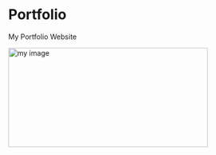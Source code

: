 # Portfolio
My Portfolio Website
<p>
<img alt="my image" align = "center" width = "400px" height = "200px" src ="https://lh3.googleusercontent.com/MPJ8WHBgk3y5NimCTkJFp3GVCbfH44492JhVB9FZS-WXgXTpNz6nH7UuhvjqFTvwOaySqdzCyhf1L_M5i-JxoqPTWg134xQBryaUspi6Fd7eX-H2K78wruIX3gqJAqSRU8yhOjtMeSi9woHMzoA_R76z6sCCTl3IvcojsdxEON6NARoqHG8zM1Zt9j_cU9uAhjRWy4seYNy6n0Lyyrtn8biEpvdkPmzBWooioH-odtAf-rs8y5F33fEJzkRv1avgVOaW2tHTJ3td56wPmQmOv2P9Yh32TtadoRqn93hMywapaNdwifjPrVPg5kIEMzr5b0YTOsUnxG-ybgBNLPydi0WUZXUm1wuxrNwuzN1pL-Xz1TDNKhGqWVUrY_5GTiOX00dmr3nijc3GhmqYJYWLxFhWeZ11hHj9On8Fi_ZWY0dZPzer0hM731zU9x5CQS4q8jdVdztqxJ0hqjEV3ceyCO3-T95llXOJE7uSjj6xwIaXA9wtcqmCKnZiommphjbF6Rt4AXDVluqt46YhUl1j_oqrB6ckSmDkKo6wqwA_3lIW5CNZd42PS6-6yw85Sd7QufT31eyQsj0-WmYuirNHnbLa4BUmf9e4xNRIAfrD8Z7kjtHtVEB5wnpjhre0hDdj4cSWHfBCySGnKXGr4xFtgTIfHTcth01LbMVbbMRNMitmOaKNDTSUTtaDMb8nPYud5bJg723Exjs-RNg8L2Ykx1lWST8KtNOpVzvYYCG4jwm2IslnPA_fvxpf2sY8qXw6FdKJfJIbUK5jApgUKdKaDoAGYn9e5AyIFmbUWLVpnAQJSfYg8xMaE3boSOiPw2nYNyTa7hporp6jr0jXtI4AMnqRirxM0FsmoQpXl7hBkXZKhD-JhEjzaXQ7-mPwnGRrAn2pxVoK76NpPNw0b85i__mRJP-QMbMYHqcSVSGsQnITmUTkn7Hq5pkaIzZzGRoQC9IZYoeuGYzFLCtKUPCj=w1366-h615-no?authuser=0"/>
  </p>
